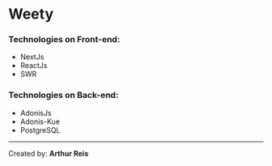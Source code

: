 # Weety


### Technologies on Front-end: 
  - NextJs
  - ReactJs
  - SWR

### Technologies on Back-end:
  - AdonisJs
  - Adonis-Kue
  - PostgreSQL

---

Created by: **Arthur Reis**
